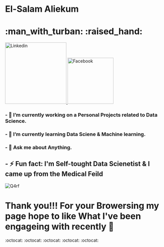 





 <h1>El-Salam Aliekum<h1>:man_with_turban: :raised_hand:</h1></h1> 
 
 
 <a href="https://www.linkedin.com/in/mohammed-emad-609069197/">
         <img alt="Linkedin" src="https://user-images.githubusercontent.com/38521101/129099655-b3468217-dfb5-4868-b9ac-4428bf29fd7f.png"
         width="200" height="200">
      </a>
                                
                                
                               

<a href="https://web.facebook.com/mohammedemad.houssin/">
         <img alt="Facebook" src="https://user-images.githubusercontent.com/38521101/129099024-4e1b4899-45d7-42b7-b376-0175c10c2855.png"
         width=150" height="150">
      </a>
      
                                
                                

<h3>- 🔭 I’m currently working on a Personal Projects related to Data Science.</h3>

<h3>- 🌱 I’m currently learning Data Sciene & Machine learning.</h3>


<h3>- 💬 Ask me about Anything.</h3>


<h2>- ⚡ Fun fact: I'm Self-tought Data Scienetist & I came up from the Medical Feild</h2>
                                
                                
 ![Q4rf](https://user-images.githubusercontent.com/38521101/129107968-6061f2cf-e70e-4639-b1ba-8088f634cd65.gif)
                               

<h1>Thank you!!! For your Browersing my page hope to like What I've been engageing with recently  👋 </h1>:octocat: :octocat: :octocat: :octocat: :octocat:</h1></h1>




